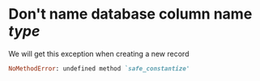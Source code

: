 # Don't name database column name *type*
We will get this exception when creating a new record

```ruby
NoMethodError: undefined method `safe_constantize'
```
